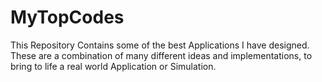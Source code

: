 # MyTopCodes
This Repository Contains some of the best Applications I have designed.
These are a combination of many different ideas and implementations, to bring to life a real world Application or Simulation.
